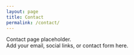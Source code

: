 ```yaml
---
layout: page
title: Contact
permalink: /contact/
---
```

Contact page placeholder.  
Add your email, social links, or contact form here.